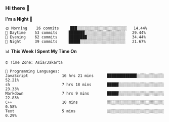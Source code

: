 ### Hi there 👋

<!--
**rmsubekti/rmsubekti** is a ✨ _special_ ✨ repository because its `README.md` (this file) appears on your GitHub profile.

Here are some ideas to get you started:

- 🔭 I’m currently working on ...
- 🌱 I’m currently learning ...
- 👯 I’m looking to collaborate on ...
- 🤔 I’m looking for help with ...
- 💬 Ask me about ...
- 📫 How to reach me: ...
- 😄 Pronouns: ...
- ⚡ Fun fact: ...
-->

<!--START_SECTION:waka-->
**I'm a Night 🦉** 

```text
🌞 Morning    26 commits     ███░░░░░░░░░░░░░░░░░░░░░░   14.44% 
🌆 Daytime    53 commits     ███████░░░░░░░░░░░░░░░░░░   29.44% 
🌃 Evening    62 commits     ████████░░░░░░░░░░░░░░░░░   34.44% 
🌙 Night      39 commits     █████░░░░░░░░░░░░░░░░░░░░   21.67%

```


📊 **This Week I Spent My Time On** 

```text
⌚︎ Time Zone: Asia/Jakarta

💬 Programming Languages: 
JavaScript               16 hrs 21 mins      █████████████░░░░░░░░░░░░   52.21% 
sh                       7 hrs 18 mins       █████░░░░░░░░░░░░░░░░░░░░   23.33% 
Markdown                 7 hrs 9 mins        █████░░░░░░░░░░░░░░░░░░░░   22.83% 
C++                      10 mins             ░░░░░░░░░░░░░░░░░░░░░░░░░   0.58% 
Text                     5 mins              ░░░░░░░░░░░░░░░░░░░░░░░░░   0.29%

```


<!--END_SECTION:waka-->
